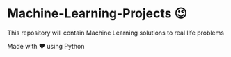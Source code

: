 # Machine-Learning-Projects :wink:
This repository will contain Machine Learning solutions to real life problems 

Made with :heart: using Python

